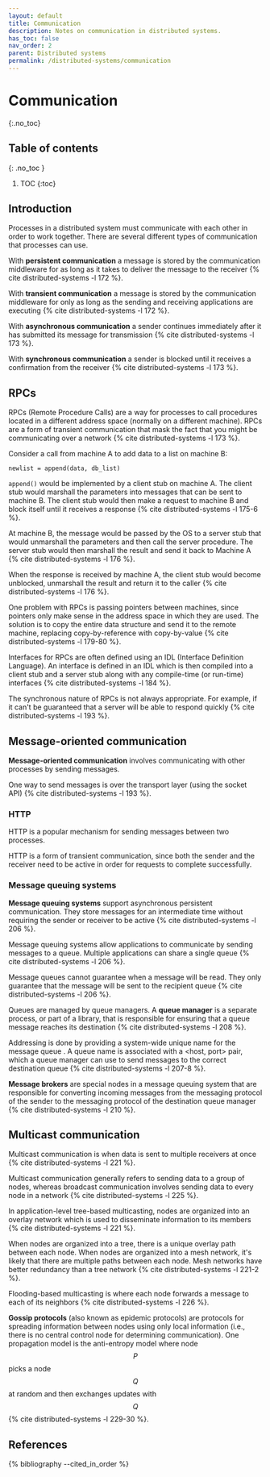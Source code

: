 ```yaml
---
layout: default
title: Communication
description: Notes on communication in distributed systems.
has_toc: false
nav_order: 2
parent: Distributed systems
permalink: /distributed-systems/communication
---
```


<!-- prettier-ignore-start -->

# Communication
{:.no_toc}

## Table of contents
{: .no_toc }

1. TOC
{:toc}

<!-- prettier-ignore-end -->

## Introduction

Processes in a distributed system must communicate with each other in order to work together. There are several different types of communication that processes can use.

With **persistent communication** a message is stored by the communication middleware for as long as it takes to deliver the message to the receiver {% cite distributed-systems -l 172 %}.

With **transient communication** a message is stored by the communication middleware for only as long as the sending and receiving applications are executing {% cite distributed-systems -l 172 %}.

With **asynchronous communication** a sender continues immediately after it has submitted its message for transmission {% cite distributed-systems -l 173 %}.

With **synchronous communication** a sender is blocked until it receives a confirmation from the receiver {% cite distributed-systems -l 173 %}.

## RPCs

RPCs (Remote Procedure Calls) are a way for processes to call procedures located in a different address space (normally on a different machine). RPCs are a form of transient communication that mask the fact that you might be communicating over a network {% cite distributed-systems -l 173 %}.

Consider a call from machine A to add data to a list on machine B:

```
newlist = append(data, db_list)
```

`append()` would be implemented by a client stub on machine A. The client stub would marshall the parameters into messages that can be sent to machine B. The client stub would then make a request to machine B and block itself until it receives a response {% cite distributed-systems -l 175-6 %}.

At machine B, the message would be passed by the OS to a server stub that would unmarshall the parameters and then call the server procedure. The server stub would then marshall the result and send it back to Machine A {% cite distributed-systems -l 176 %}.

When the response is received by machine A, the client stub would become unblocked, unmarshall the result and return it to the caller {% cite distributed-systems -l 176 %}.

One problem with RPCs is passing pointers between machines, since pointers only make sense in the address space in which they are used. The solution is to copy the entire data structure and send it to the remote machine, replacing copy-by-reference with copy-by-value {% cite distributed-systems -l 179-80 %}.

Interfaces for RPCs are often defined using an IDL (Interface Definition Language). An interface is defined in an IDL which is then compiled into a client stub and a server stub along with any compile-time (or run-time) interfaces {% cite distributed-systems -l 184 %}.

The synchronous nature of RPCs is not always appropriate. For example, if it can't be guaranteed that a server will be able to respond quickly {% cite distributed-systems -l 193 %}.

## Message-oriented communication

**Message-oriented communication** involves communicating with other processes by sending messages.

One way to send messages is over the transport layer (using the socket API) {% cite distributed-systems -l 193 %}.

### HTTP

HTTP is a popular mechanism for sending messages between two processes.

HTTP is a form of transient communication, since both the sender and the receiver need to be active in order for requests to complete successfully.

### Message queuing systems

**Message queuing systems** support asynchronous persistent communication. They store messages for an intermediate time without requiring the sender or receiver to be active {% cite distributed-systems -l 206 %}.

Message queuing systems allow applications to communicate by sending messages to a queue. Multiple applications can share a single queue {% cite distributed-systems -l 206 %}.

Message queues cannot guarantee when a message will be read. They only guarantee that the message will be sent to the recipient queue {% cite distributed-systems -l 206 %}.

Queues are managed by queue managers. A **queue manager** is a separate process, or part of a library, that is responsible for ensuring that a queue message reaches its destination {% cite distributed-systems -l 208 %}.

Addressing is done by providing a system-wide unique name for the message queue . A queue name is associated with a \<host, port\> pair, which a queue manager can use to send messages to the correct destination queue {% cite distributed-systems -l 207-8 %}.

**Message brokers** are special nodes in a message queuing system that are responsible for converting incoming messages from the messaging protocol of the sender to the messaging protocol of the destination queue manager {% cite distributed-systems -l 210 %}.

## Multicast communication

Multicast communication is when data is sent to multiple receivers at once {% cite distributed-systems -l 221 %}.

Multicast communication generally refers to sending data to a group of nodes, whereas broadcast communication involves sending data to every node in a network {% cite distributed-systems -l 225 %}.

In application-level tree-based multicasting, nodes are organized into an overlay network which is used to disseminate information to its members {% cite distributed-systems -l 221 %}.

When nodes are organized into a tree, there is a unique overlay path between each node. When nodes are organized into a mesh network, it's likely that there are multiple paths between each node. Mesh networks have better redundancy than a tree network {% cite distributed-systems -l 221-2 %}.

Flooding-based multicasting is where each node forwards a message to each of its neighbors {% cite distributed-systems -l 226 %}.

**Gossip protocols** (also known as epidemic protocols) are protocols for spreading information between nodes using only local information (i.e., there is no central control node for determining communication). One propagation model is the anti-entropy model where node $$P$$ picks a node $$Q$$ at random and then exchanges updates with $$Q$$ {% cite distributed-systems -l 229-30 %}.

## References

{% bibliography --cited_in_order %}
